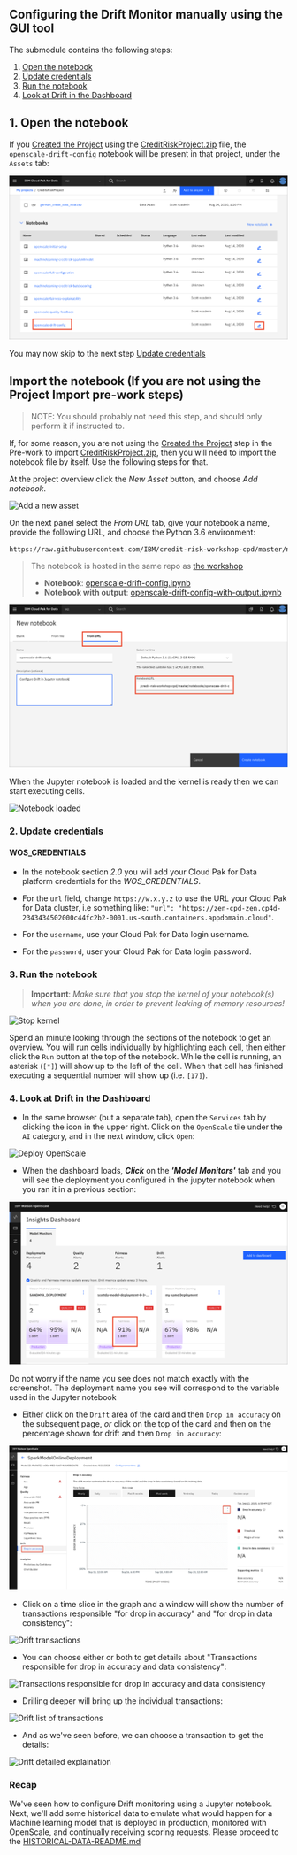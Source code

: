 ## Configuring the Drift Monitor manually using the GUI tool

The submodule contains the following steps:

1. [Open the notebook](#1-open-the-notebook)
1. [Update credentials](#2-update-credentials)
1. [Run the notebook](#3-run-the-notebook)
1. [Look at Drift in the Dashboard](#4-look-at-drift-in-the-dashboard)

## 1. Open the notebook

If you [Created the Project](https://ibm-developer.gitbook.io/cloudpakfordata-credit-risk-workshop/getting-started/pre-work#create-a-new-project) using the [CreditRiskProject.zip](https://github.ibm.com/IBMDeveloper/cp4d-workshop-credit-risk/blob/master/projects/CreditRiskProject.zip) file, the `openscale-drift-config` notebook will be present in that project, under the `Assets` tab:

![Project from zip assets tab](../.gitbook/assets/images/openscale-config/openscale-config-drift-notebook.png)

You may now skip to the next step [Update credentials](#2-update-credentials)

## Import the notebook (If you are not using the Project Import pre-work steps)

> NOTE: You should probably not need this step, and should only perform it if instructed to.

If, for some reason, you are not using the [Created the Project](https://ibm-developer.gitbook.io/cloudpakfordata-credit-risk-workshop/getting-started/pre-work#create-a-new-project) step in the Pre-work to import [CreditRiskProject.zip](https://github.ibm.com/IBMDeveloper/cp4d-workshop-credit-risk/blob/master/projects/CreditRiskProject.zip), then you will need to import the notebook file by itself. Use the following steps for that.

At the project overview click the *New Asset* button, and choose *Add notebook*.

![Add a new asset](../.gitbook/assets/images/wml/wml-add-asset.png)

On the next panel select the *From URL* tab, give your notebook a name, provide the following URL, and choose the Python 3.6 environment:

```bash
https://raw.githubusercontent.com/IBM/credit-risk-workshop-cpd/master/notebooks/openscale-drift-config.ipynb
```

> The notebook is hosted in the same repo as [the workshop](https://github.com/IBM/credit-risk-workshop-cpd)
>
> * **Notebook**: [openscale-drift-config.ipynb](../../notebooks/openscale-drift-config.ipynb)
> * **Notebook with output**: [openscale-drift-config-with-output.ipynb](../../notebooks/with-output/openscale-drift-config-with-output.ipynb)

![Add notebook name and URL](../.gitbook/assets/images/openscale-config/openscale-config-url-drift.png)

When the Jupyter notebook is loaded and the kernel is ready then we can start executing cells.

![Notebook loaded](../.gitbook/assets/images/aios/OpenScaleNotebook.png)

### 2. Update credentials

#### WOS_CREDENTIALS

* In the notebook section *2.0*  you will add your Cloud Pak for Data platform credentials for the *WOS_CREDENTIALS*.

* For the `url` field, change `https://w.x.y.z` to use the URL your Cloud Pak for Data cluster, i.e something like: `"url": "https://zen-cpd-zen.cp4d-2343434502000c44fc2b2-0001.us-south.containers.appdomain.cloud"`.
* For the `username`, use your Cloud Pak for Data login username.
* For the `password`, user your Cloud Pak for Data login password.

### 3. Run the notebook

> **Important**: *Make sure that you stop the kernel of your notebook(s) when you are done, in order to prevent leaking of memory resources!*

![Stop kernel](../.gitbook/assets/images/wml/JupyterStopKernel.png)

Spend an minute looking through the sections of the notebook to get an overview. You will run cells individually by highlighting each cell, then either click the `Run` button at the top of the notebook. While the cell is running, an asterisk (`[*]`) will show up to the left of the cell. When that cell has finished executing a sequential number will show up (i.e. `[17]`).


### 4. Look at Drift in the Dashboard

* In the same browser \(but a separate tab\), open the `Services` tab by clicking the icon in the upper right. Click on the `OpenScale` tile under the `AI` category, and in the next window, click `Open`:

![Deploy OpenScale](../.gitbook/assets/images/aios/aios-deploy-service.png)

* When the dashboard loads, _**Click**_ on the _**'Model Monitors'**_  tab and you will see the deployment you configured in the jupyter notebook when you ran it in a previous section:

![Explore OpenScale Model monitors](../.gitbook/assets/images/openscale-config/openscale-config-explore-model-monitors.png)

Do not worry if the name you see does not match exactly with the screenshot. The deployment name you see will correspond to the variable used in the Jupyter notebook

* Either click on the `Drift` area of the card and then `Drop in accuracy` on the subsequent page, *or* 
  click on the top of the card and then on the percentage shown for drift and then `Drop in accuracy`:

![Drift Drop in accuracy](../.gitbook/assets/images/openscale-config/openscale-config-drift-drop.png)

* Click on a time slice in the graph and a window will show the number of transactions responsible "for drop in accuracy" and "for drop in data consistency":

![Drift transactions](../.gitbook/assets/images/openscale-config/openscale-config-drift-drops-consistency.png)

* You can choose either or both to get details about "Transactions responsible for drop in accuracy and data consistency":

![Transactions responsible for drop in accuracy and data consistency](../.gitbook/assets/images/openscale-config/openscale-config-drift-details.png)

* Drilling deeper will bring up the individual transactions:

![Drift list of transactions](../.gitbook/assets/images/openscale-config/openscale-config-drift-transactions-responsible.png)

* And as we've seen before, we can choose a transaction to get the details:

![Drift detailed explaination](../.gitbook/assets/images/openscale-config/openscale-config-drift-explain.png)

### Recap

We've seen how to configure Drift monitoring using a Jupyter notebook. Next, we'll add some historical data to emulate what would happen for a Machine learning model that is deployed in production, monitored with OpenScale, and continually receiving scoring requests. Please proceed to the [HISTORICAL-DATA-README.md](./HISTORICAL-DATA-README.md)
